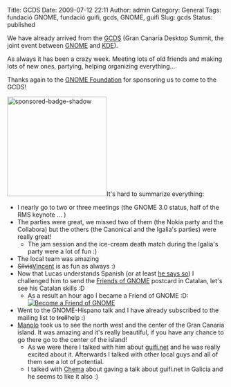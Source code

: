 Title: GCDS
Date: 2009-07-12 22:11
Author: admin
Category: General
Tags: fundació GNOME, fundació guifi, gcds, GNOME, guifi
Slug: gcds
Status: published

We have already arrived from the [GCDS](http://www.grancanariadesktopsummit.org/ "Website of the joint event of GNOME & KDE") (Gran Canaria Desktop Summit, the joint event between [GNOME](http://www.gnome.org/ "GNOME's website") and [KDE](http://www.kde.org/ "KDE's website ")).

As always it has been a crazy week. Meeting lots of old friends and making lots of new ones, partying, helping organizing everything...

Thanks again to the [GNOME Foundation](http://foundation.gnome.org/ "GNOME Foundation's website") for sponsoring us to come to the GCDS!

<img src="http://gil.badall.net/wp-content/uploads/2009/06/sponsored-badge-shadow.png" title="sponsored-badge-shadow" class="aligncenter size-full wp-image-608" width="230" height="230" alt="sponsored-badge-shadow" />It's hard to summarize everything:

- I nearly go to two or three meetings (the GNOME 3.0 status, half of the RMS keynote ... )
- The parties were great, we missed two of them (the Nokia party and the Collabora) but the others (the Canonical and the Igalia's parties) were really great!
  - The jam session and the ice-cream death match during the Igalia's party were a lot of fun :)
- The local team was amazing
- <span style="text-decoration: line-through;">Sílvia</span>[Vincent](http://www.vuntz.net/journal/ "Vincent Untz's blog") is as fun as always :)
- Now that Lucas understands Spanish (or at least [he says so](http://blogs.gnome.org/lucasr/2009/07/06/gcds-2/ "Lucas Rocha's blog")) I challenged him to send the [Friends of GNOME](http://www.gnome.org/friends/ "Friends of GNOME website") postcard in Catalan, let's see his Catalan skills :D
  - As a result an hour ago I became a Friend of GNOME :D: [<img src="http://www.gnome.org/friends/banners/monthly.png" data-border="0" alt="Become a Friend of GNOME" />](http://www.gnome.org/friends/)
- Went to the GNOME-Hispano talk and I have already subscribed to the mailing list to <span style="text-decoration: line-through;">troll</span>help :)
- [Manolo](http://www.facebook.com/manolopm "Manolos profile on Facebook") took us to see the north west and the center of the Gran Canaria island. It was amazing and it's really beautiful, if you have any chance to go there go to the center of the island!
  - As we were there I talked with him about [guifi.net](http://guifi.net "Guifi.net website") and he was really excited about it. Afterwards I talked with other local guys and all of them see a lot of potential.
  - I talked with [Chema](http://blogs.igalia.com/chema/ "Chema's blog") about gaving a talk about guifi.net in Galicia and he seems to like it also :)
